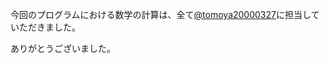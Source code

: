 今回のプログラムにおける数学の計算は、全て[@tomoya20000327](https://twitter.com/tomoya20000327)に担当していただきました。

ありがとうございました。
